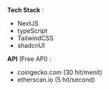 **Tech Stack** : 
- NextJS
- typeScript
- TailwindCSS
- shadcnUI

**API** (Free API) :
- coingecko.com (30 hit/menit)
- etherscan.io (5 hit/second)



